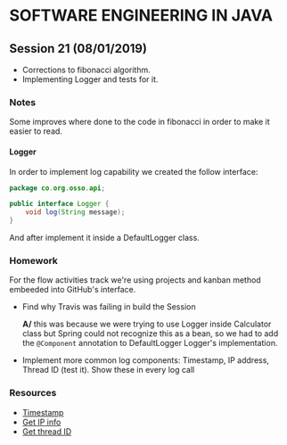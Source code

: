 # SOFTWARE ENGINEERING IN JAVA

## Session 21 (08/01/2019)

- Corrections to fibonacci algorithm.
- Implementing Logger and tests for it.

### Notes

Some improves where done to the code in fibonacci in order to make it easier to read.

#### Logger

In order to implement log capability we created the follow interface:

```java
package co.org.osso.api;

public interface Logger {
    void log(String message);
}
```

And after implement it inside a DefaultLogger class.

### Homework

For the flow activities track we're using projects and kanban method embeeded into GitHub's interface.

- Find why Travis was failing in build the Session

  **A/** this was because we were trying to use Logger inside Calculator class but Spring could not recognize this as a bean, so we had to add the `@Component` annotation to DefaultLogger Logger's implementation.

- Implement more common log components: Timestamp, IP address, Thread ID (test it). Show these in every log call


### Resources

- [Timestamp][1]
- [Get IP info][2]
- [Get thread ID][3]

[1]: https://www.mkyong.com/java/how-to-get-current-timestamps-in-java/
[2]: https://crunchify.com/how-to-get-server-ip-address-and-hostname-in-java/
[3]: https://stackoverflow.com/questions/3294293/how-to-get-thread-id-from-a-thread-pool
